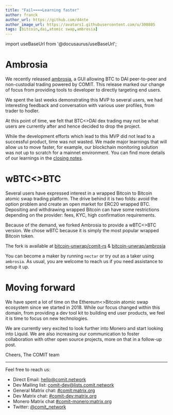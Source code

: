 ```yaml
---
title: "Fail⬅️⬅️⬅️⬅️Learning faster"
author: franck
author_url: https://github.com/d4nte
author_image_url: https://avatars1.githubusercontent.com/u/300805
tags: [bitcoin,dai,atomic swap,ambrosia]
---
```


import useBaseUrl from '@docusaurus/useBaseUrl';

# Ambrosia

We recently released [ambrosia](./2020-10-12-ambrosia-alpha-release.md), a GUI allowing BTC to DAI peer-to-peer and non-custodial trading powered by COMIT.
This release marked our change of focus from providing tools to developer to directly targeting end users. 

We spent the last weeks demonstrating this MVP to several users, we had interesting feedback and conversation with various user profiles, from trader to hodler.

<!--truncate-->

At this point of time, we felt that BTC&lt;&gt;DAI dex trading may not be what users are currently after and hence decided to drop the project.

While the development efforts which lead to this MVP did not lead to a successful product, time was not wasted.
We made major learnings that will allow us to move faster, for example, our blockchain monitoring solution was not up to scratch for a mainnet environment.
You can find more details of our learnings in the [closing notes](https://lists.comit.network/pipermail/comit-dev/2020-October/000017.html).

# wBTC&lt;&gt;BTC

Several users have expressed interest in a wrapped Bitcoin to Bitcoin atomic swap trading platform.
The drive behind it is two folds: avoid the option problem and create an open market for ERC20 wrapped BTC.
Depositing and withdrawing wrapped Bitcoin can have some restrictions depending on the provider: fees, KYC, high confirmation requirements.

Because of the demand, we forked Ambrosia to provide a wBTC&lt;&gt;BTC version.
We chose wBTC because it is simply the most popular wrapped Bitcoin token.

The fork is available at [bitcoin-unwrap/comit-rs](https://github.com/bitcoin-unwrap/comit-rs) & [bitcoin-unwrap/ambrosia](https://github.com/bitcoin-unwrap/ambrosia)

You can become a maker by running `nectar` or try out as a taker using `ambrosia`.
As usual, you are welcome to reach us if you need assistance to setup it up.

# Moving forward

We have spent a lot of time on the Ethereum&lt;&gt;Bitcoin atomic swap ecosystem since we started in 2018.
While our focus changed within this domain, from providing a dev tool kit to building end user products, we feel it is time to focus on new technologies.

We are currently very excited to look further into Monero and start looking into Liquid.
We are also increasing our communication to foster collaboration with other open source projects, more on that in a follow-up post.


Cheers,
The COMIT team

---

Feel free to reach us:

- Direct Email: [hello@comit.network](mailto:hello@comit.network)
- Dev Mailing list: [comit-dev@lists.comit.network](https://lists.comit.network/mailman/listinfo/comit-dev)
- General Matrix chat: [#comit:matrix.org](https://matrix.to/#/!HYBOPcopXgKbEnEELc:matrix.org?via=matrix.org&via=privacytools.io)
- Dev Matrix chat: [#comit-dev:matrix.org](https://matrix.to/#/!eDtJfYgJutkmKTvbOH:matrix.org?via=matrix.org)
- Monero Matrix chat [#comit-monero:matrix.org](https://matrix.to/#/!QqYPpVbtwYxRItuYiA:matrix.org?via=matrix.org)
- Twitter: [@comit_network](https://twitter.com/comit_network)
